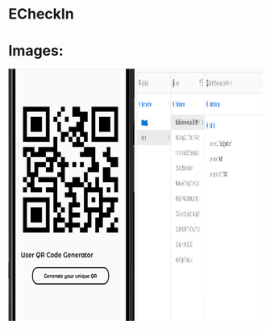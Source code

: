 # ECheckIn

# Images:

<img src="img/1.png" width="250" height="500" >           
<img src="img/2.png" width="250" height="500" >    
